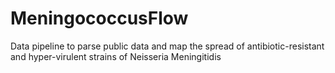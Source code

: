 # MeningococcusFlow
Data pipeline to parse public data and map the spread of antibiotic-resistant and hyper-virulent strains of Neisseria Meningitidis
